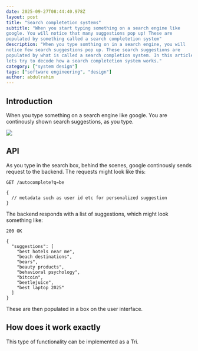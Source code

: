 ```yaml
---
date: 2025-09-27T08:44:40.978Z
layout: post
title: "Search completetion systems"
subtitle: "When you start typing something on a search engine like
google. You will notice that many suggestions pop up! These are
populated by something called a search completetion system"
description: "When you type somthing on in a search engine, you will
notice few search suggestions pop up. These search suggestions are
populated by what is called a search completion system. In this article,
lets try to decode how a search completetion system works."
category: ["system design"]
tags: ["software engineering", "design"]
author: abdulrahim
---
```


## Introduction

When you type something on a search engine like google. You are
continously shown search suggestions, as you type.

![](https://i.ibb.co/Dhvj4z7/Screenshot-from-2025-09-27-14-31-20.png)

## API

As you type in the search box, behind the scenes, google continously
sends request to the backend. The requests might look like this:

```
GET /autocomplete?q=be

{
  // metadata such as user id etc for personalized suggestion
}
```

The backend responds with a list of suggestions, which might look something like:

```
200 OK

{
  "suggestions": [
    "best hotels near me",
    "beach destinations",
    "bears",
    "beauty products",
    "behavioral psychology",
    "bitcoin",
    "beetlejuice",
    "best laptop 2025"
  ]
}
```

These are then populated in a box on the user interface.


## How does it work exactly

This type of functionality can be implemented as a Tri. 
